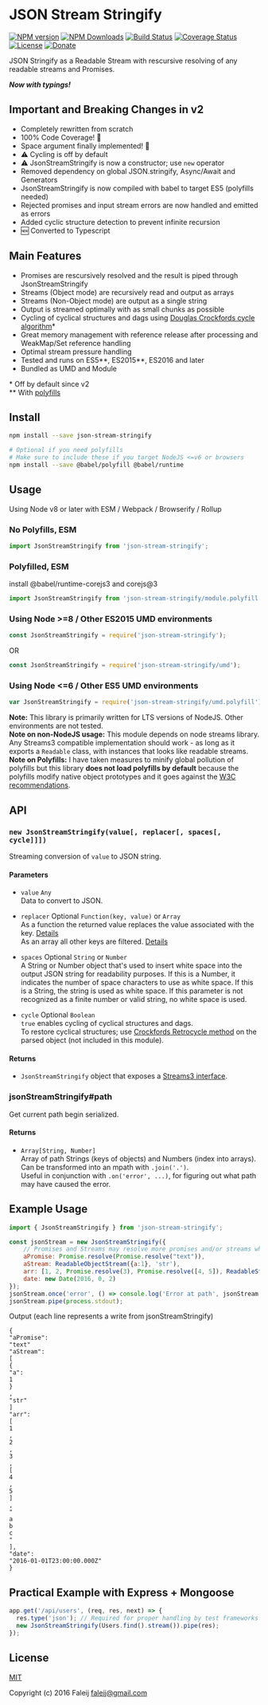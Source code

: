 # JSON Stream Stringify

[![NPM version][npm-image]][npm-url]
[![NPM Downloads][downloads-image]][downloads-url]
[![Build Status][travis-image]][travis-url]
[![Coverage Status][coveralls-image]][coveralls-url]
[![License][license-image]](LICENSE)
[![Donate][donate-image]][donate-url]

JSON Stringify as a Readable Stream with rescursive resolving of any readable streams and Promises.

**_Now with typings!_**

## Important and Breaking Changes in v2

- Completely rewritten from scratch
- 100% Code Coverage! 🎉
- Space argument finally implemented! 🎉
- ⚠️ Cycling is off by default
- ⚠️ JsonStreamStringify is now a constructor; use ``new`` operator
- Removed dependency on global JSON.stringify, Async/Await and Generators
- JsonStreamStringify is now compiled with babel to target ES5 (polyfills needed)
- Rejected promises and input stream errors are now handled and emitted as errors
- Added cyclic structure detection to prevent infinite recursion
- 🆕 Converted to Typescript

## Main Features

- Promises are rescursively resolved and the result is piped through JsonStreamStringify
- Streams (Object mode) are recursively read and output as arrays
- Streams (Non-Object mode) are output as a single string
- Output is streamed optimally with as small chunks as possible
- Cycling of cyclical structures and dags using [Douglas Crockfords cycle algorithm](https://github.com/douglascrockford/JSON-js)*
- Great memory management with reference release after processing and WeakMap/Set reference handling
- Optimal stream pressure handling
- Tested and runs on ES5**, ES2015**, ES2016 and later
- Bundled as UMD and Module

\* Off by default since v2  
\** With [polyfills](#usage)  

## Install

```bash
npm install --save json-stream-stringify

# Optional if you need polyfills
# Make sure to include these if you target NodeJS <=v6 or browsers
npm install --save @babel/polyfill @babel/runtime
```

## Usage

Using Node v8 or later with ESM / Webpack / Browserify / Rollup

### No Polyfills, ESM

```javascript
import JsonStreamStringify from 'json-stream-stringify';
```

### Polyfilled, ESM

install @babel/runtime-corejs3 and corejs@3

```javascript
import JsonStreamStringify from 'json-stream-stringify/module.polyfill';
```

### Using Node >=8 / Other ES2015 UMD environments

```javascript
const JsonStreamStringify = require('json-stream-stringify');
```

OR

```javascript
const JsonStreamStringify = require('json-stream-stringify/umd');
```

### Using Node <=6 / Other ES5 UMD environments

```javascript
var JsonStreamStringify = require('json-stream-stringify/umd.polyfill');
```

**Note:** This library is primarily written for LTS versions of NodeJS. Other environments are not tested.  
**Note on non-NodeJS usage:** This module depends on node streams library. Any Streams3 compatible implementation should work - as long as it exports a `Readable` class, with instances that looks like readable streams.  
**Note on Polyfills:** I have taken measures to minify global pollution of polyfills but this library **does not load polyfills by default** because the polyfills modify native object prototypes and it goes against the [W3C recommendations](https://www.w3.org/2001/tag/doc/polyfills/#advice-for-library-and-framework-authors).

## API

### `new JsonStreamStringify(value[, replacer[, spaces[, cycle]]])`  

Streaming conversion of ``value`` to JSON string.

#### Parameters

- ``value`` ``Any``  
  Data to convert to JSON.

- ``replacer`` Optional ``Function(key, value)`` or ``Array``  
  As a function the returned value replaces the value associated with the key. [Details](https://developer.mozilla.org/en/docs/Web/JavaScript/Reference/Global_Objects/JSON/stringify#The_replacer_parameter)  
 As an array all other keys are filtered. [Details](https://developer.mozilla.org/en/docs/Web/JavaScript/Reference/Global_Objects/JSON/stringify#Example_with_an_array)

- ``spaces`` Optional ``String`` or ``Number``  
  A String or Number object that's used to insert white space into the output JSON string for readability purposes. If this is a Number, it indicates the number of space characters to use as white space. If this is a String, the string is used as white space. If this parameter is not recognized as a finite number or valid string, no white space is used.

- ``cycle`` Optional ``Boolean``  
  ``true`` enables cycling of cyclical structures and dags.  
  To restore cyclical structures; use [Crockfords Retrocycle method](https://github.com/douglascrockford/JSON-js) on the parsed object (not included in this module).

#### Returns

- ``JsonStreamStringify`` object that exposes a [Streams3 interface](https://nodejs.org/api/stream.html#stream_class_stream_readable).

### jsonStreamStringify#path

Get current path begin serialized.

#### Returns

- ``Array[String, Number]``  
  Array of path Strings (keys of objects) and Numbers (index into arrays).  
  Can be transformed into an mpath with ``.join('.')``.  
  Useful in conjunction with ``.on('error', ...)``, for figuring out what path may have caused the error.

## Example Usage

```javascript
import { JsonStreamStringify } from 'json-stream-stringify';

const jsonStream = new JsonStreamStringify({
    // Promises and Streams may resolve more promises and/or streams which will be consumed and processed into json output
    aPromise: Promise.resolve(Promise.resolve("text")),
    aStream: ReadableObjectStream({a:1}, 'str'),
    arr: [1, 2, Promise.resolve(3), Promise.resolve([4, 5]), ReadableStream('a', 'b', 'c')],
    date: new Date(2016, 0, 2)
});
jsonStream.once('error', () => console.log('Error at path', jsonStream.stack.join('.')));
jsonStream.pipe(process.stdout);
```

Output (each line represents a write from jsonStreamStringify)

```text
{
"aPromise":
"text"
"aStream":
[
{
"a":
1
}
,
"str"
]
"arr":
[
1
,
2
,
3
,
[
4
,
5
]
,
"
a
b
c
"
],
"date":
"2016-01-01T23:00:00.000Z"
}
```

## Practical Example with Express + Mongoose

```javascript
app.get('/api/users', (req, res, next) => {
  res.type('json'); // Required for proper handling by test frameworks and some clients
  new JsonStreamStringify(Users.find().stream()).pipe(res);
});
```

## License

[MIT](LICENSE)

Copyright (c) 2016 Faleij [faleij@gmail.com](mailto:faleij@gmail.com)

[npm-image]: http://img.shields.io/npm/v/json-stream-stringify.svg
[npm-url]: https://npmjs.org/package/json-stream-stringify
[downloads-image]: https://img.shields.io/npm/dm/json-stream-stringify.svg
[downloads-url]: https://npmjs.org/package/json-stream-stringify
[travis-image]: https://travis-ci.org/Faleij/json-stream-stringify.svg?branch=master
[travis-url]: https://travis-ci.org/Faleij/json-stream-stringify
[coveralls-image]: https://coveralls.io/repos/Faleij/json-stream-stringify/badge.svg?branch=master&service=github
[coveralls-url]: https://coveralls.io/github/Faleij/json-stream-stringify?branch=master
[license-image]: https://img.shields.io/badge/license-MIT-blue.svg
[donate-image]: https://img.shields.io/badge/Donate-PayPal-green.svg
[donate-url]: https://www.paypal.com/cgi-bin/webscr?cmd=_donations&business=faleij%40gmail%2ecom&lc=GB&item_name=faleij&item_number=jsonStreamStringify&currency_code=SEK&bn=PP%2dDonationsBF%3abtn_donate_SM%2egif%3aNonHosted
